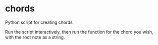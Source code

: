 # chords
Python script for creating chords

Run the script interactively, then run the function for the chord you wish, with the root note as a string.
